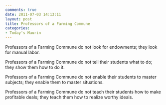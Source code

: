 ```yaml
---
comments: true
date: 2011-07-03 14:13:11
layout: post
title: Professors of a Farming Commune
categories:
- Today's Maurin
---
```


Professors of a Farming Commune
do not look for endowments;
they look for manual labor.

Professors of a Farming Commune
do not tell their students
what to do;
they show them
how to do it.

Professors of a Farming Commune
do not enable their students
to master subjects;
they enable them
to master situations.

Professors of a Farming Commune
do not teach their students
how to make
profitable deals;
they teach them
how to realize
worthy ideals.

